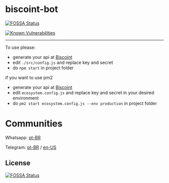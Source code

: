 # biscoint-bot
[![FOSSA Status](https://app.fossa.io/api/projects/git%2Bgithub.com%2Fbitragem%2Fbiscoint-bot.svg?type=shield)](https://app.fossa.io/projects/git%2Bgithub.com%2Fbitragem%2Fbiscoint-bot?ref=badge_shield)

[![Known Vulnerabilities](https://snyk.io/test/github/bitragem/biscoint-bot/badge.svg?targetFile=package.json)](https://snyk.io/test/github/bitragem/biscoint-bot?targetFile=package.json)

---

To use please:

- generate your api at [Biscoint](https://biscoint.io/?utm_source=bitragem&utm_medium=link&utm_campaign=bitragem_link)
- edit `./src/config.js` and replace key and secret
- do `npm start` in project folder

if you want to use pm2

- generate your api at [Biscoint](https://biscoint.io/?utm_source=bitragem&utm_medium=link&utm_campaign=bitragem_link)
- edit `ecosystem.config.js` and replace key and secret in your desired environment
- do `pm2 start ecosystem.config.js --env production` in project folder


# Communities

Whatsapp: [pt-BR](https://chat.whatsapp.com/KxB0etimVPQL3ncEn8u7tO)

Telegram: [pt-BR](https://t.me/bitragem) /
[en-US](https://t.me/bitragemEnglish)


## License
[![FOSSA Status](https://app.fossa.io/api/projects/git%2Bgithub.com%2Fbitragem%2Fbiscoint-bot.svg?type=large)](https://app.fossa.io/projects/git%2Bgithub.com%2Fbitragem%2Fbiscoint-bot?ref=badge_large)
